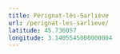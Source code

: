 ```yaml
---
title: Pérignat-lès-Sarliève
url: /perignat-les-sarlieve/
latitude: 45.736057
longitude: 3.1405545000000004
---
```

